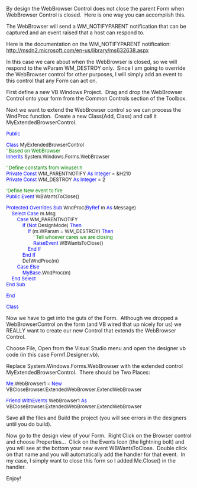 By design the WebBrowser Control does not close the parent Form when WebBrowser Control is closed.&nbsp; Here is one way you can accomplish this.

The WebBrowser will send a WM_NOTIFYPARENT notification that can be captured and an event raised that a host can respond to.

Here is the documentation on the WM_NOTIFYPARENT notification:&nbsp; <http://msdn2.microsoft.com/en-us/library/ms632638.aspx>

In this case we care about when the WebBrowser is closed, so we will respond to the wParam WM_DESTROY only.&nbsp; Since I am going to override the WebBrowser control for other purposes, I will simply add an event to this control that any Form can act on.

First define a new VB Windows Project.&nbsp; Drag and drop the WebBrowser Control onto your form from the Common Controls section of the Toolbox.

Next we want to extend the WebBrowser control so we can process the WndProc function.&nbsp; Create a new Class(Add, Class) and call it MyExtendedBrowserControl.

<font color=#0000ff size=2>

Public

</font><font size=2> </font><font color=#0000ff size=2>Class</font><font size=2> MyExtendedBrowserControl  
</font><font color=#008000 size=2>&#8216; Based on WebBrowser  
</font><font color=#0000ff size=2>Inherits</font><font size=2> System.Windows.Forms.WebBrowser

</font><font color=#008000 size=2>&#8216; Define constants from winuser.h  
</font><font color=#0000ff size=2>Private</font><font size=2> </font><font color=#0000ff size=2>Const</font><font size=2> WM_PARENTNOTIFY </font><font color=#0000ff size=2>As</font><font size=2> </font><font color=#0000ff size=2>Integer</font><font size=2> = &H210  
</font><font color=#0000ff size=2>Private</font><font size=2> </font><font color=#0000ff size=2>Const</font><font size=2> WM_DESTROY </font><font color=#0000ff size=2>As</font><font size=2> </font><font color=#0000ff size=2>Integer</font><font size=2> = 2

</font><font color=#008000 size=2>&#8216;Define New event to fire  
</font><font color=#0000ff size=2>Public</font><font size=2> </font><font color=#0000ff size=2>Event</font><font size=2> WBWantsToClose()

</font><font color=#0000ff size=2>Protected</font><font size=2> </font><font color=#0000ff size=2>Overrides</font><font size=2> </font><font color=#0000ff size=2>Sub</font><font size=2> WndProc(</font><font color=#0000ff size=2>ByRef</font><font size=2> m </font><font color=#0000ff size=2>As</font><font size=2> Message)  
</font><font color=#0000ff size=2>&nbsp;&nbsp;&nbsp; Select</font><font size=2> </font><font color=#0000ff size=2>Case</font><font size=2> m.Msg  
</font><font color=#0000ff size=2>&nbsp;&nbsp;&nbsp;&nbsp;&nbsp;&nbsp;&nbsp; Case</font><font size=2> WM_PARENTNOTIFY  
</font><font color=#0000ff size=2>&nbsp;&nbsp;&nbsp;&nbsp;&nbsp;&nbsp;&nbsp;&nbsp;&nbsp;&nbsp;&nbsp; If</font><font size=2> (</font><font color=#0000ff size=2>Not</font><font size=2> DesignMode) </font><font color=#0000ff size=2>Then  
</font><font color=#0000ff size=2>&nbsp;&nbsp;&nbsp;&nbsp;&nbsp;&nbsp;&nbsp;&nbsp;&nbsp;&nbsp;&nbsp;&nbsp;&nbsp;&nbsp;&nbsp; If</font><font size=2> (m.WParam = WM_DESTROY) </font><font color=#0000ff size=2>Then  
</font><font color=#008000 size=2>&nbsp;&nbsp;&nbsp;&nbsp;&nbsp;&nbsp;&nbsp;&nbsp;&nbsp;&nbsp;&nbsp;&nbsp;&nbsp;&nbsp;&nbsp;&nbsp;&nbsp;&nbsp;&nbsp; &#8216; Tell whoever cares we are closing  
</font><font color=#0000ff size=2>&nbsp;&nbsp;&nbsp;&nbsp;&nbsp;&nbsp;&nbsp;&nbsp;&nbsp;&nbsp;&nbsp;&nbsp;&nbsp;&nbsp;&nbsp;&nbsp;&nbsp;&nbsp;&nbsp; RaiseEvent</font><font size=2> WBWantsToClose()  
</font><font color=#0000ff size=2>&nbsp;&nbsp;&nbsp;&nbsp;&nbsp;&nbsp;&nbsp;&nbsp;&nbsp;&nbsp;&nbsp;&nbsp;&nbsp;&nbsp;&nbsp; End</font><font size=2> </font><font color=#0000ff size=2>If  
</font><font color=#0000ff size=2>&nbsp;&nbsp;&nbsp;&nbsp;&nbsp;&nbsp;&nbsp;&nbsp;&nbsp;&nbsp;&nbsp;&nbsp;End</font><font size=2> </font><font color=#0000ff size=2>If  
</font><font size=2>&nbsp;&nbsp;&nbsp;&nbsp;&nbsp;&nbsp;&nbsp;&nbsp;&nbsp;&nbsp;&nbsp; DefWndProc(m)  
</font><font color=#0000ff size=2>&nbsp;&nbsp;&nbsp;&nbsp;&nbsp;&nbsp;&nbsp; Case</font><font size=2> </font><font color=#0000ff size=2>Else  
</font><font color=#0000ff size=2>&nbsp;&nbsp;&nbsp;&nbsp;&nbsp;&nbsp;&nbsp;&nbsp;&nbsp;&nbsp;&nbsp; MyBase</font><font size=2>.WndProc(m)  
</font><font color=#0000ff size=2>&nbsp;&nbsp;&nbsp; End</font><font size=2> </font><font color=#0000ff size=2>Select  
</font><font color=#0000ff size=2>End</font><font size=2> </font><font color=#0000ff size=2>Sub

End

</font><font size=2> </font><font color=#0000ff size=2>Class</font>

Now we have to get into the guts of the Form.&nbsp; Although we dropped a WebBrowserControl on the form (and VB wired that up nicely for us) we REALLY want to create our new Control that extends the WebBrowser Control.

Choose File, Open from the Visual Studio menu and open the designer vb code (in this case Form1.Designer.vb).

Replace System.Windows.Forms.WebBrowser with the extended control MyExtendedBrowserControl.&nbsp; There should be Two Places:

<font size=2>

</font><font color=#0000ff size=2>Me</font><font size=2>.WebBrowser1 = </font><font color=#0000ff size=2>New</font><font size=2> VBCloseBrowser.ExtendedWebBrowser.ExtendWebBrowser</font><font size=2>

</font><font color=#0000ff size=2>Friend</font><font size=2> </font><font color=#0000ff size=2>WithEvents</font><font size=2> WebBrowser1 </font><font color=#0000ff size=2>As</font><font size=2> VBCloseBrowser.ExtendedWebBrowser.ExtendWebBrowser

</font>Save all the files and Build the project (you will see errors in the designers until you do build).

Now go to the design view of your Form.&nbsp; Right Click on the Browser control and choose Properties…&nbsp; Click on the Events Icon (the lightning bolt) and you will see at the bottom your new event WBWantsToClose.&nbsp; Double click on that name and you will automatically add the handler for that event.&nbsp; In my case, I simply want to close this form so I added Me.Close() in the handler.

Enjoy!